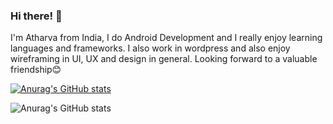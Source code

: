### Hi there! 👋

I'm Atharva from India, I do Android Development and I really enjoy learning languages and frameworks. I also work in wordpress and also enjoy wireframing in UI, UX and design in general. Looking forward to a valuable friendship😊

[![Anurag's GitHub stats](https://github-readme-stats.vercel.app/api?username=Atharva1802)](https://github.com/anuraghazra/github-readme-stats)

![Anurag's GitHub stats](https://github-readme-stats.vercel.app/api?username=Atharva1802&show_icons=true)
